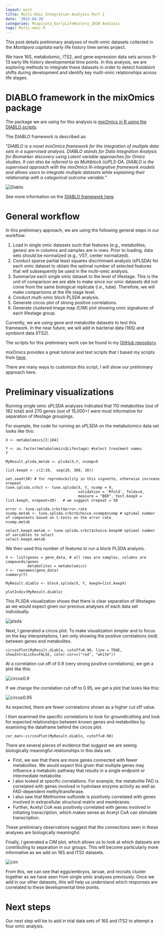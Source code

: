 ```yaml
---
layout: post
title: Multi-Omic Integration Analysis Part 1
date: '2022-04-26'
categories: Mcapitata_EarlyLifeHistory_2020 Analysis
tags: Multi-omic R
---
```


This post details preliminary analyses of multi-omic datasets collected in the *Montipora capitata* early life history time series project.  

We have 16S, metabolomic, ITS2, and gene expression data sets across 9-13 early life history developmental time points. In this analysis, we are exploring methods to integrate these datasets in order to detect holobiont shifts during development and identify key multi-omic relationships across life stages.  

# DIABLO framework in the mixOmics package  

The package we are using for this analysis is [mixOmics in R using the DIABLO scripts](http://mixomics.org/mixdiablo/).  

The DIABLO framework is described as:  

*"DIABLO is a novel mixOmics framework for the integration of multiple data sets in a supervised analysis. DIABLO stands for Data Integration Analysis for Biomarker discovery using Latent variable approaches for Omics studies. It can also be referred to as Multiblock (s)PLS-DA. DIABLO is the supervised approach with the mixOmics N-integrative framework models and allows users to integrate multiple datasets while explaining their relationship with a categorical outcome variable."*  

![Diablo](https://ahuffmyer.github.io/ASH_Putnam_Lab_Notebook/images/NotebookImages/Integration/diablo.png)

See more information on the [DIABLO framework here](http://mixomics.org/mixdiablo/).  

# General workflow  

In this preliminary approach, we are using the following general steps in our workflow:  

1. Load in single omic datasets such that features (e.g., metabolites, genes) are in columns and samples are in rows. Prior to loading, data sets should be normalized (e.g., VST, center normalized).  
2. Conduct sparse partial least squares discriminant analysis (sPLSDA) for each omic dataset to obtain the optimal number of selected features that will subsequently be used in the multi-omic analysis.  
3. Summarize each single omic dataset to the level of lifestage. This is the unit of comparison we are able to make since our omic datasets did not come from the same biological replicate (i.e., tube). Therefore, we will make comparisons at the life stage level.  
4. Conduct multi-omic block PLSDA analysis.  
5. Generate circos plot of strong positive correlations.  
6. Generate clustered image map (CIM) plot showing omic signatures of each lifestage group.  

Currently, we are using gene and metabolite datasets to test this framework. In the near future, we will add in bacterial data (16S) and symbiont data (ITS2).  

The scripts for this preliminary work can be found in my [GitHub repository](https://github.com/AHuffmyer/EarlyLifeHistory_Energetics/blob/master/Mcap2020/Scripts/Integration/Diablo.Rmd).  

mixOmics provides a great tutorial and test scripts that I based my scripts from [here](https://mixomicsteam.github.io/Bookdown/diablo.html).  

There are many ways to customize this script, I will show our preliminary approach here.  

# Preliminary visualizations  

Running single omic sPLSDA analyses indicated that 110 metabolites (out of 182 total) and 270 genes (out of 15,000+) were most informative for separation of lifestage groupings. 

For example, the code for running an sPLSDA on the metabolomics data set looks like this: 

```
X <- metabolomics[3:184]

Y <- as.factor(metabolomics$Lifestage) #select treatment names
Y

MyResult.plsda_metab <- plsda(X,Y, ncomp=9

list.keepX <- c(2:10,  seq(20, 300, 10))

set.seed(30) # for reproducbility in this vignette, otherwise increase nrepeat
tune.splsda.srbct <- tune.splsda(X, Y, ncomp = 9, 
                                 validation = 'Mfold', folds=4,
                                 measure = "BER", test.keepX = list.keepX, nrepeat=20)   # we suggest nrepeat = 50

error <- tune.splsda.srbct$error.rate
ncomp.metab <- tune.splsda.srbct$choice.ncomp$ncomp # optimal number of components based on t-tests on the error rate
ncomp.metab

select.keepX.metab <- tune.splsda.srbct$choice.keepX# optimal number of variables to select
select.keepX.metab
```

We then used this number of features to run a block PLSDA analysis. 

```
X <- list(genes = gene_data, # all rows are samples, columns are compounds/genes
          metabolites = metabolomics)
Y <- rownames(gene_data)
summary(Y)

MyResult.diablo <- block.splsda(X, Y, keepX=list.keepX)

plotIndiv(MyResult.diablo)
``` 

This PLSDA visualization shows that there is clear separation of lifestages as we would expect given our previous analyses of each data set individually.  

![plsda](https://ahuffmyer.github.io/ASH_Putnam_Lab_Notebook/images/NotebookImages/Integration/plsda.png)

Next, I generated a circos plot. To make visualization simpler and to focus on the key interpretations, I am only showing the positive correlations (red) between genes and metabolites. 

```
circosPlot(MyResult.diablo, cutoff=0.90, line = TRUE, showIntraLinks=FALSE, color.cor=c("red", "white"))
```

At a correlation cut off of 0.9 (very strong positive correlations), we get a plot like this:  

![circos0.9](https://ahuffmyer.github.io/ASH_Putnam_Lab_Notebook/images/NotebookImages/Integration/circos0.95.png)

If we change the correlation cut off to 0.95, we get a plot that looks like this:  

![circos0.95](https://ahuffmyer.github.io/ASH_Putnam_Lab_Notebook/images/NotebookImages/Integration/circos0.9.png)

As expected, there are fewer correlations shown as a higher cut off value.  

I then examined the specific correlations to look for groundtruthing and look for expected relationships between known genes and metabolites by examining the dataframe behind the circos plot.    

```
cor_mat<-circosPlot(MyResult.diablo, cutoff=0.90)
```

There are several pieces of evidence that suggest we are seeing biologically meaningful relationships in this data set.  

* First, we see that there are more genes connected with fewer metabolites. We would expect this given that multiple genes may influence a metabolic pathway that results in a single endpoint or intermediate metabolite.  
* I also looked at specific correlations. For example, the metabolite FAD is correlated with genes involved in hydrolase enzyme activity as well as FAD-dependent methyltransferase.  
* I also saw that Methionine sulfoxide is positively correlated with genes involved in extracellular structural matrix and membranes.  
* Further, Acetyl CoA was positively correlated with genes involved in initiating transcription, which makes sense as Acetyl CoA can stimulate transcription.  

These preliminary observations suggest that the connections seen in these analyses are biologically meaningful.  

Finally, I generated a CIM plot, which allows us to look at which datasets are contributing to separation in our groups. This will become particularly more informative as we add on 16S and ITS2 datasets.  

![cim](https://ahuffmyer.github.io/ASH_Putnam_Lab_Notebook/images/NotebookImages/Integration/cim.png)

From this, we can see that eggs/embryos, larvae, and recruits cluster together as we have seen from single omic analyses previously. Once we add in our other datasets, this will help us understand which responses are correlated to these developmental time points.  

# Next steps  

Our next step will be to add in trial data sets of 16S and ITS2 to attempt a four omic analysis.  
